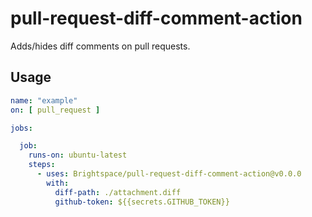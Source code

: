 # pull-request-diff-comment-action

Adds/hides diff comments on pull requests.

## Usage

```yml
name: "example"
on: [ pull_request ]

jobs:

  job:
    runs-on: ubuntu-latest
    steps:
      - uses: Brightspace/pull-request-diff-comment-action@v0.0.0
        with:
          diff-path: ./attachment.diff
          github-token: ${{secrets.GITHUB_TOKEN}}
```
